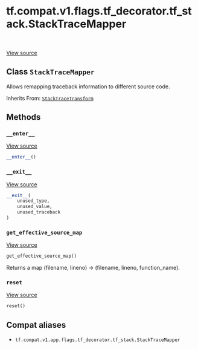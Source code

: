 <div itemscope itemtype="http://developers.google.com/ReferenceObject">
<meta itemprop="name" content="tf.compat.v1.flags.tf_decorator.tf_stack.StackTraceMapper" />
<meta itemprop="path" content="Stable" />
<meta itemprop="property" content="__enter__"/>
<meta itemprop="property" content="__exit__"/>
<meta itemprop="property" content="get_effective_source_map"/>
<meta itemprop="property" content="reset"/>
</div>

# tf.compat.v1.flags.tf_decorator.tf_stack.StackTraceMapper

<!-- Insert buttons and diff -->

<table class="tfo-notebook-buttons tfo-api" align="left">
</table>

<a target="_blank" href="/code/stable/tensorflow/python/util/tf_stack.py">View source</a>



## Class `StackTraceMapper`

Allows remapping traceback information to different source code.

Inherits From: [`StackTraceTransform`](../../../../../../tf/compat/v1/flags/tf_decorator/tf_stack/StackTraceTransform.md)

<!-- Placeholder for "Used in" -->


## Methods

<h3 id="__enter__"><code>__enter__</code></h3>

<a target="_blank" href="/code/stable/tensorflow/python/util/tf_stack.py">View source</a>

``` python
__enter__()
```




<h3 id="__exit__"><code>__exit__</code></h3>

<a target="_blank" href="/code/stable/tensorflow/python/util/tf_stack.py">View source</a>

``` python
__exit__(
    unused_type,
    unused_value,
    unused_traceback
)
```




<h3 id="get_effective_source_map"><code>get_effective_source_map</code></h3>

<a target="_blank" href="/code/stable/tensorflow/python/util/tf_stack.py">View source</a>

``` python
get_effective_source_map()
```

Returns a map (filename, lineno) -> (filename, lineno, function_name).


<h3 id="reset"><code>reset</code></h3>

<a target="_blank" href="/code/stable/tensorflow/python/util/tf_stack.py">View source</a>

``` python
reset()
```








## Compat aliases

* `tf.compat.v1.app.flags.tf_decorator.tf_stack.StackTraceMapper`

